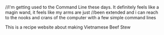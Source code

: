 //I'm getting used to the Command Line these days. It definitely feels like a magin wand, it feels like my arms are just //been extended and i can reach to the nooks and crans of the computer with a few simple command lines

This is a recipe website about making Vietnamese Beef Stew
